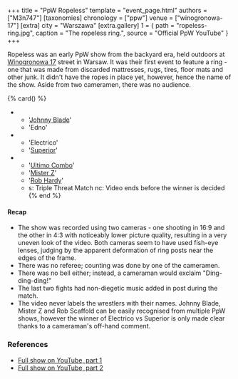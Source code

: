 +++
title = "PpW Ropeless"
template = "event_page.html"
authors = ["M3n747"]
[taxonomies]
chronology = ["ppw"]
venue = ["winogronowa-17"]
[extra]
city = "Warszawa"
[extra.gallery]
1 = { path = "ropeless-ring.jpg", caption = "The ropeless ring.", source = "Official PpW YouTube" }
+++

Ropeless was an early PpW show from the backyard era, held outdoors at [Winogronowa 17](@/v/winogronowa-17.md) street in Warsaw. It was their first event to feature a ring - one that was made from discarded mattresses, rugs, tires, floor mats and other junk. It didn't have the ropes in place yet, however, hence the name of the show. Aside from two cameramen, there was no audience.

{% card() %}
- - '[Johnny Blade](@/w/johnny-blade.md)'
  - 'Edno'
- - 'Electrico'
  - '[Superior](@/w/rob-scaffold.md)'
- - '[Ultimo Combo](@/w/johnny-blade.md)'
  - '[Mister Z](@/w/mister-z.md)'
  - '[Rob Hardy](@/w/rob-scaffold.md)'
  - s: Triple Threat Match
    nc: Video ends before the winner is decided
{% end %}

#### Recap

* The show was recorded using two cameras - one shooting in 16:9 and the other in 4:3 with noticeably lower picture quality, resulting in a very uneven look of the video. Both cameras seem to have used fish-eye lenses, judging by the apparent deformation of ring posts near the edges of the frame.
* There was no referee; counting was done by one of the cameramen.
* There was no bell either; instead, a cameraman would exclaim "Ding-ding-ding!"
* The last two fights had non-diegetic music added in post during the match.
* The video never labels the wrestlers with their names. Johnny Blade, Mister Z and Rob Scaffold can be easily recognised from multiple PpW shows, however the winner of Electrico vs Superior is only made clear thanks to a cameraman's off-hand comment.

### References

* [Full show on YouTube, part 1](https://www.youtube.com/watch?v=KTwRp655bXs)
* [Full show on YouTube, part 2](https://www.youtube.com/watch?v=p5d6xisysc4)
